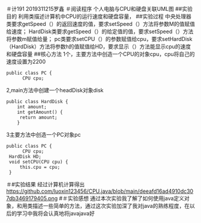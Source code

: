 ＃计191 2019311215罗鑫
＃阅读程序
个人电脑与CPU和硬盘关联UML图
##实验目的
利用类描述计算机中CPU的运行速度和硬盘容量，
##实验过程
中央处理器类要求getSpeed（）的返回速度的值，要求setSpeed（）方法将参数M的值赋值给速度； HardDisk类要求getSpeed（）的给定值的值，要求setSpeed（）方法将参数m赋值给量； pc类要求setCPU（）的参数赋值给cpu，要求setHardDisk（HardDisk）方法将参数h的值赋值给HD，要求显示（）方法能显示cpu的速度和硬盘容量
##核心方法
1个，主要方法中创造一个CPU的对象cpu，cpu将自己的速度设置为2200
```
public class PC {
	  CPU cpu;
```
2,main方法中创建一个headDisk对象disk
```
public class HardDisk {
    int amount; 
    int getAmount() {
     return amount;
	}
```
3主要方法中创造一个PC对象pc
```
public class PC {
	  CPU cpu;
 HardDisk HD;
 void setCPU(CPU cpu) {
	 this.cpu = cpu;
 }
```
＃#实验结果
经过计算机计算得出
https://github.com/luoxin123456/CPU.java/blob/main/deeafd16ad4910dc307db3469179405.png
#＃实验感想
通过本次实验我了解了如何使用java定义对象，和用类描述一些简单的方法，通过这次实验加深了我对java的熟练程度，在以后的学习中我将会认真地将javajava好
